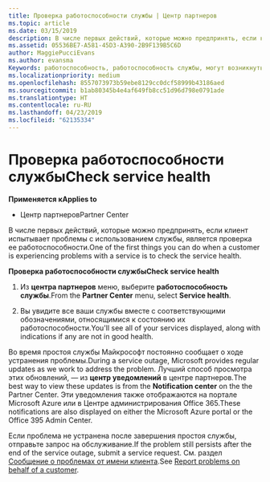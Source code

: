 ```yaml
---
title: Проверка работоспособности службы | Центр партнеров
ms.topic: article
ms.date: 03/15/2019
description: В числе первых действий, которые можно предпринять, если клиент испытывает проблемы с использованием службы, является проверка ее работоспособности.
ms.assetid: 05536BE7-A581-45D3-A390-2B9F139B5C6D
author: MaggiePucciEvans
ms.author: evansma
Keywords: работоспособность, работоспособность службы, могут возникнуть службы
ms.localizationpriority: medium
ms.openlocfilehash: 8557073973b59ebe8129cc0dcf58999b43186aed
ms.sourcegitcommit: b1ab80345b4e4af649fb8cc51d96d798e0791ade
ms.translationtype: HT
ms.contentlocale: ru-RU
ms.lasthandoff: 04/23/2019
ms.locfileid: "62135334"
---
```

# <a name="check-service-health"></a><span data-ttu-id="e5b89-104">Проверка работоспособности службы</span><span class="sxs-lookup"><span data-stu-id="e5b89-104">Check service health</span></span>

<span data-ttu-id="e5b89-105">**Применяется к**</span><span class="sxs-lookup"><span data-stu-id="e5b89-105">**Applies to**</span></span>

-  <span data-ttu-id="e5b89-106">Центр партнеров</span><span class="sxs-lookup"><span data-stu-id="e5b89-106">Partner Center</span></span>

<span data-ttu-id="e5b89-107">В числе первых действий, которые можно предпринять, если клиент испытывает проблемы с использованием службы, является проверка ее работоспособности.</span><span class="sxs-lookup"><span data-stu-id="e5b89-107">One of the first things you can do when a customer is experiencing problems with a service is to check the service health.</span></span>

<span data-ttu-id="e5b89-108">**Проверка работоспособности службы**</span><span class="sxs-lookup"><span data-stu-id="e5b89-108">**Check service health**</span></span>

1.  <span data-ttu-id="e5b89-109">Из **центра партнеров** меню, выберите **работоспособность службы**.</span><span class="sxs-lookup"><span data-stu-id="e5b89-109">From the **Partner Center** menu, select **Service health**.</span></span> 

2.  <span data-ttu-id="e5b89-110">Вы увидите все ваши службы вместе с соответствующими обозначениями, относящимися к состоянию их работоспособности.</span><span class="sxs-lookup"><span data-stu-id="e5b89-110">You'll see all of your services displayed, along with indications if any are not in good health.</span></span> 

<span data-ttu-id="e5b89-111">Во время простоя службы Майкрософт постоянно сообщает о ходе устранения проблемы.</span><span class="sxs-lookup"><span data-stu-id="e5b89-111">During a service outage, Microsoft provides regular updates as we work to address the problem.</span></span> <span data-ttu-id="e5b89-112">Лучший способ просмотра этих обновлений, — из **центр уведомлений** в центре партнеров.</span><span class="sxs-lookup"><span data-stu-id="e5b89-112">The best way to view these updates is from the **Notification center** on the the Partner Center.</span></span> <span data-ttu-id="e5b89-113">Эти уведомления также отображаются на портале Microsoft Azure или в Центре администрирования Office 365.</span><span class="sxs-lookup"><span data-stu-id="e5b89-113">These notifications are also displayed on either the Microsoft Azure portal or the Office 395 Admin Center.</span></span>

<span data-ttu-id="e5b89-114">Если проблема не устранена после завершения простоя службы, отправьте запрос на обслуживание.</span><span class="sxs-lookup"><span data-stu-id="e5b89-114">If the problem still persists after the end of the service outage, submit a service request.</span></span> <span data-ttu-id="e5b89-115">См. раздел [Сообщение о проблемах от имени клиента](report-problems-on-behalf-of-a-customer.md).</span><span class="sxs-lookup"><span data-stu-id="e5b89-115">See [Report problems on behalf of a customer](report-problems-on-behalf-of-a-customer.md).</span></span>

 

 



